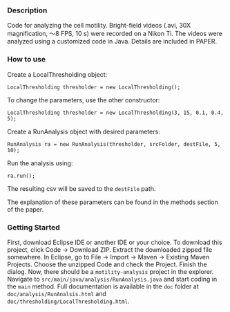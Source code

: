 ### Description
Code for analyzing the cell motility. Bright-field videos (.avi, 30X magnification, ～8 FPS, 10 s) were recorded on a Nikon Ti. The videos were analyzed using a customized code in Java. Details are included in PAPER.

### How to use
Create a LocalThresholding object:

    LocalThresholding thresholder = new LocalThresholding();

To change the parameters, use the other constructor:

    LocalThresholding thresholder = new LocalThresholding(3, 15, 0.1, 0.4, 5);

Create a RunAnalysis object with desired parameters:

    RunAnalysis ra = new RunAnalysis(thresholder, srcFolder, destFile, 5, 10);

Run the analysis using:

    ra.run();
    
The resulting csv will be saved to the `destFile` path. 

The explanation of these parameters can be found in the methods section of the paper.

### Getting Started

First, download Eclipse IDE or another IDE or your choice. To download this project, click Code → Download ZIP. 
Extract the downloaded zipped file somewhere.
In Eclipse, go to File → Import → Maven → Existing Maven Projects.
Choose the unzipped Code and check the Project. Finish the dialog.
Now, there should be a `motility-analysis` project in the explorer.
Navigate to `src/main/java/analysis/RunAnalysis.java` and start coding in the `main` method.
Full documentation is available in the `doc` folder at `doc/analysis/RunAnalsis.html` and `doc/thresholding/LocalThresholding.html`.
